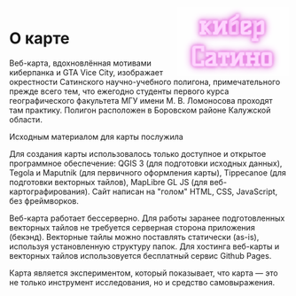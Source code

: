 <img align="right" src="./title.gif" alt="Кибер Сатино" width="200">

# О карте

Веб-карта, вдохновлённая мотивами киберпанка и GTA Vice City, изображает окрестности Сатинского научно-учебного полигона, примечательного прежде всего тем, что ежегодно студенты первого курса географического факультета МГУ имени М. В. Ломоносова проходят там практику. Полигон расположен в Боровском районе Калужской области.

Исходным материалом для карты послужила

Для создания карты использовалось только доступное и открытое программное обеспечение: QGIS 3 (для подготовки исходных данных), Tegola и Maputnik (для первичного оформления карты), Tippecanoe (для подготовки векторных тайлов), MapLibre GL JS (для веб-картографирования). Сайт написан на "голом" HTML, CSS, JavaScript, без фреймворков.

Веб-карта работает бессерверно. Для работы заранее подготовленных векторных тайлов не требуется серверная сторона приложения (бекэнд). Векторные тайлы можно поставлять статически (as-is), используя установленную структуру папок. Для хостинга веб-карты и векторных тайлов использовуется бесплатный сервис Github Pages.

Карта является экспериментом, который показывает, что карта — это не только инструмент исследования, но и средство самовыражения.